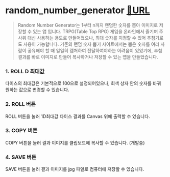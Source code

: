 # random_number_generator [📎URL](https://sazanote.github.io/random_number_generator/)
> Random Number Generator는 1부터 n까지 랜덤한 숫자를 뽑아 이미지로 저장할 수 있는 앱 입니다. TRPG(Table Top RPG) 게임을 온라인에서 즐기며 주사위 대신 사용하는 용도로 만들어졌으나, 최대 숫자를 지정할 수 있어 추첨기로도 사용이 가능합니다. 기존의 랜덤 숫자 뽑기 사이트에서는 뽑은 숫자를 여러 사람이 공유해야 할 때 일일히 캡쳐하여 전달하여야하는 어려움이 있었기에, 추첨 결과를 바로 이미지로 만들어 복사하거나 저장할 수 있는 앱을 만들었습니다.

### 1. ROLL D 최대값
다이스의 최대값은 기본적으로 100으로 설정되어있으나, 회색 상자 안의 숫자를 바꿔 원하는 값으로 변경할 수 있습니다.

### 2. ROLL 버튼
ROLL 버튼을 눌러 1D최대값 다이스 결과를 Canvas 위에 출력할 수 있습니다.

### 3. COPY 버튼
COPY 버튼을 눌러 결과 이미지를 클립보드에 복사할 수 있습니다. (개발중)

### 4. SAVE 버튼
SAVE 버튼을 눌러 결과 이미지를 jpg 파일로 컴퓨터에 저장할 수 있습니다.
